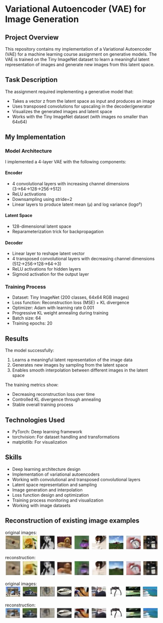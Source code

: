 # Variational Autoencoder (VAE) for Image Generation

## Project Overview
This repository contains my implementation of a Variational Autoencoder (VAE) for a machine learning course assignment on generative models. The VAE is trained on the Tiny ImageNet dataset to learn a meaningful latent representation of images and generate new images from this latent space.

## Task Description
The assignment required implementing a generative model that:
- Takes a vector z from the latent space as input and produces an image
- Uses transposed convolutions for upscaling in the decoder/generator
- Visualizes the generated images and latent space
- Works with the Tiny ImageNet dataset (with images no smaller than 64x64)

## My Implementation

### Model Architecture
I implemented a 4-layer VAE with the following components:

#### Encoder
- 4 convolutional layers with increasing channel dimensions (3→64→128→256→512)
- ReLU activations
- Downsampling using stride=2
- Linear layers to produce latent mean (μ) and log variance (logσ²)

#### Latent Space
- 128-dimensional latent space
- Reparameterization trick for backpropagation

#### Decoder
- Linear layer to reshape latent vector
- 4 transposed convolutional layers with decreasing channel dimensions (512→256→128→64→3)
- ReLU activations for hidden layers
- Sigmoid activation for the output layer

### Training Process
- Dataset: Tiny ImageNet (200 classes, 64x64 RGB images)
- Loss function: Reconstruction loss (MSE) + KL divergence
- Optimizer: Adam with learning rate 0.001
- Progressive KL weight annealing during training
- Batch size: 64
- Training epochs: 20

## Results

The model successfully:
1. Learns a meaningful latent representation of the image data
2. Generates new images by sampling from the latent space
3. Enables smooth interpolation between different images in the latent space

The training metrics show:
- Decreasing reconstruction loss over time
- Controlled KL divergence through annealing
- Stable overall training process

## Technologies Used
- PyTorch: Deep learning framework
- torchvision: For dataset handling and transformations
- matplotlib: For visualization

## Skills 
- Deep learning architecture design
- Implementation of variational autoencoders
- Working with convolutional and transposed convolutional layers
- Latent space representation and sampling
- Image generation and interpolation
- Loss function design and optimization
- Training process monitoring and visualization
- Working with image datasets
  
## Reconstruction of existing image examples
original images:
![Alt text](Images/original2.png)

reconstruction:
![Alt text](Images/reconstructed2.png)



original images:
![Alt text](Images/original4.png)

reconstruction:
![Alt text](Images/reconstructed4.png)



